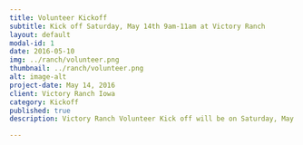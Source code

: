```yaml
---
title: Volunteer Kickoff
subtitle: Kick off Saturday, May 14th 9am-11am at Victory Ranch
layout: default
modal-id: 1
date: 2016-05-10
img: ../ranch/volunteer.png
thumbnail: ../ranch/volunteer.png
alt: image-alt
project-date: May 14, 2016
client: Victory Ranch Iowa
category: Kickoff
published: true
description: Victory Ranch Volunteer Kick off will be on Saturday, May 14th from 9am - 11am at Victory Ranch. More information to come on or around May 7th!

---
```

